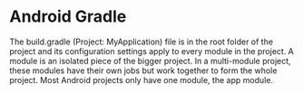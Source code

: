 # Android Gradle

The build.gradle (Project: MyApplication) file is in the root folder of the project and its configuration settings apply to every module in the project. A module is an isolated piece of the bigger project. In a multi-module project, these modules have their own jobs but work together to form the whole project. Most Android projects only have one module, the app module.
